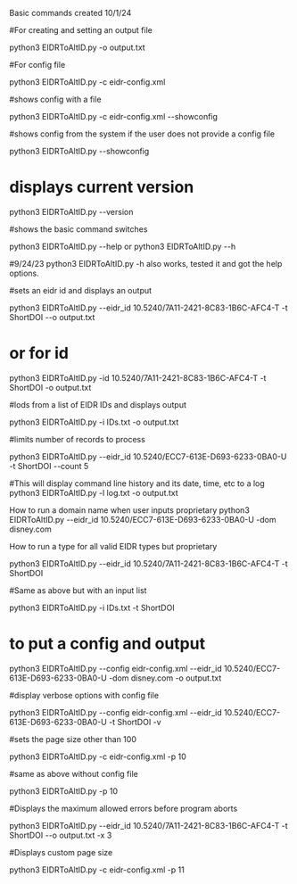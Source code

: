 Basic commands created 10/1/24

#For creating and setting an output file

python3 EIDRToAltID.py -o output.txt

#For config file 

python3 EIDRToAltID.py -c eidr-config.xml

#shows config with a file

python3 EIDRToAltID.py -c eidr-config.xml --showconfig

#shows config from the system if the user does not provide a config file

python3 EIDRToAltID.py  --showconfig

# displays current version

python3 EIDRToAltID.py --version

#shows the basic command switches

python3 EIDRToAltID.py --help or python3 EIDRToAltID.py --h

#9/24/23 python3 EIDRToAltID.py -h also works, tested it and got the help options.

#sets an eidr id and displays an output

python3 EIDRToAltID.py --eidr_id 10.5240/7A11-2421-8C83-1B6C-AFC4-T -t ShortDOI --o output.txt

# or for id

python3 EIDRToAltID.py -id 10.5240/7A11-2421-8C83-1B6C-AFC4-T -t ShortDOI -o output.txt

#lods from a list of EIDR IDs and displays output

python3 EIDRToAltID.py -i IDs.txt -o output.txt

#limits number of records to process

python3 EIDRToAltID.py --eidr_id 10.5240/ECC7-613E-D693-6233-0BA0-U -t ShortDOI --count 5

#This will display command line history and its date, time, etc to a log
python3 EIDRToAltID.py -l log.txt -o output.txt

How to run a domain name when user inputs proprietary
python3 EIDRToAltID.py --eidr_id 10.5240/ECC7-613E-D693-6233-0BA0-U -dom disney.com

How to run a type for all valid EIDR types but proprietary

python3 EIDRToAltID.py --eidr_id 10.5240/7A11-2421-8C83-1B6C-AFC4-T -t ShortDOI

#Same as above but with an input list

python3 EIDRToAltID.py -i IDs.txt -t ShortDOI

# to put a config and output
python3 EIDRToAltID.py --config eidr-config.xml --eidr_id 10.5240/ECC7-613E-D693-6233-0BA0-U -dom disney.com -o output.txt

#display verbose options with config file

python3 EIDRToAltID.py --config eidr-config.xml --eidr_id 10.5240/ECC7-613E-D693-6233-0BA0-U -t ShortDOI -v

#sets the page size other than 100

python3 EIDRToAltID.py -c eidr-config.xml -p 10

#same as above without config file

python3 EIDRToAltID.py -p 10

#Displays the maximum allowed errors before program aborts

python3 EIDRToAltID.py --eidr_id 10.5240/7A11-2421-8C83-1B6C-AFC4-T -t ShortDOI --o output.txt -x 3

#Displays custom page size

python3 EIDRToAltID.py -c eidr-config.xml -p 11
